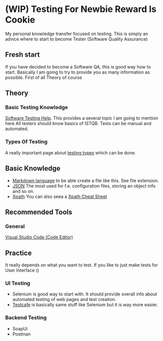 # (WIP) Testing For Newbie Reward Is Cookie
My personal knowledge transfer focused on testing. This is simply an advice where to start to become Tester (Software Quality Assurance)

## Fresh start
If you have decided to become a Software QA, this is good way how to start. Basically I am going to try to provide you as many information as possible.
First of all Theory of course

## Theory
### Basic Testing Knowledge
[Software Testing Help](htps://www.softwaretestinghelp.com). This provides a several topic I am going to mention here
All testers should know basics of ISTQB.
Tests can be manual and automated. 

### Types Of Testing

A really important page about [testing types](https://www.softwaretestinghelp.com/types-of-software-testing/) which can be done.

## Basic Knowledge
* [Markdown language](https://github.com/adam-p/markdown-here/wiki/Markdown-Cheatsheet) to be able create a file like this. See file extension.
* [JSON](https://quickref.me/json) The most used for f.e. configuration files, storing an object info and so on. 
* [Xpath](https://www.guru99.com/xpath-selenium.html) You can also seea a [Xpath Cheat Sheet](https://devhints.io/xpath)


## Recommended Tools
### General
[Visual Studio Code (Code Editor)](https://code.visualstudio.com)

## Practice
It really depends on what you want to test. If you like to just make tests for User Interface ()

### UI Testing
* Selenium is good way to start with. It should provide overall info about automated testing of web pages and test creation. 
* [Testcafe](https://testcafe.io/) is basically same stuff like Selenium but it is way more easier. 

### Backend Testing
* SoapUi
* Postman
